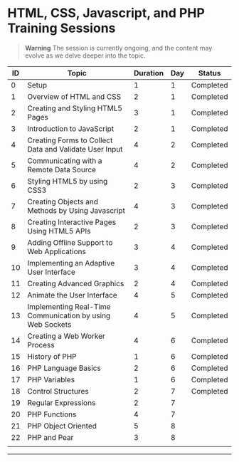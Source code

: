 # HTML, CSS, Javascript, and PHP Training Sessions
> **Warning**
The session is currently ongoing, and the content may evolve as we delve deeper into the topic.

 |ID |Topic                                                    |Duration|Day|Status|
|---|---------------------------------------------------------|--------|---|---|
|0  |Setup                                                    |1       |1  | Completed     
|1  |Overview of HTML and CSS                                 |2       |1  | Completed 
|2  |Creating and Styling HTML5 Pages                         |3       |1  | Completed
|3  |Introduction to JavaScript                               |2       |1  |      Completed
|4  |Creating Forms to Collect Data and Validate User Input   |4       |2  |      Completed
|5  |Communicating with a Remote Data Source                  |4       |2  |      Completed
|6  |Styling HTML5 by using CSS3                              |2       |3  |    Completed  
|7  |Creating Objects and Methods by Using Javascript         |4       |3  |      Completed
|8  |Creating Interactive Pages Using HTML5 APIs              |2       |3  |      Completed
|9  |Adding Offline Support to Web Applications               |3       |4  |    Completed
|10 |Implementing an Adaptive User Interface                 |3       |4  |   Completed   
|11 |Creating Advanced Graphics                               |2       |4  |   Completed   
|12 |Animate the User Interface                               |4       |5  |    Completed  
|13 |Implementing Real-Time Communication by using Web Sockets|4       |5  |    Completed  
|14 |Creating a Web Worker Process                            |4       |6  |   Completed   
|15 |History of PHP                                           |1       |6  |   Completed   
|16 |PHP Language Basics                                      |2       |6  |   Completed
|17 |PHP Variables                                            |1       |6  |   Completed   
|18 |Control Structures                                       |2       |7  |   Completed   
|19 |Regular Expressions                                      |2       |7  |      
|20 |PHP Functions                                            |4       |7  |      
|21 |PHP Object Oriented                                     |5       |8  |      
|22 |PHP and Pear                                             |3       |8  |      
|   |                                                         |        |   |      


---------------------------


